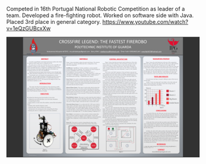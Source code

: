 Competed in 16th Portugal National Robotic Competition as leader of a team. Developed a fire-fighting robot. Worked on software side with Java. Placed 3rd place in general category.
https://www.youtube.com/watch?v=1eQzGUBcxXw

![POSTER](poster.png)
